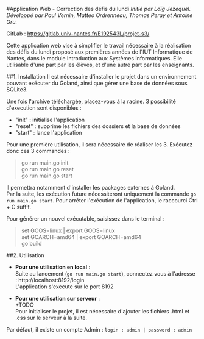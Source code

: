 #Application Web - Correction des défis du lundi
_Initié par Loïg Jezequel._ \
_Développé par Paul Vernin, Matteo Ordrenneau, Thomas Peray et Antoine Gru._

GitLab : https://gitlab.univ-nantes.fr/E192543L/projet-s3/

Cette application web vise à simplifier le travail nécessaire à la réalisation des défis du lundi proposé aux premières années de l'IUT Informatique de Nantes, dans le module Introduction aux Systèmes Informatiques.
Elle utilisable d'une part par les élèves, et d'une autre part par les enseignants.

##1. Installation
Il est nécessaire d'installer le projet dans un environnement pouvant exécuter du Goland, ainsi que gérer une base de données sous SQLite3.

Une fois l'archive téléchargée, placez-vous à la racine.
3 possibilité d'execution sont disponibles :
 - "init" : initialise l'application
 - "reset" : supprime les fichiers des dossiers et la base de données
 - "start" : lance l'application


Pour une première utilisation, il sera nécessaire de réaliser les 3. Exécutez donc ces 3 commandes :
> go run main.go init \
> go run main.go reset \
> go run main.go start

Il permettra notamment d'installer les packages externes à Goland. \
Par la suite, les exécution future nécessiteront uniquement la commande `go run main.go start`.
Pour arrêter l'exécution de l'application, le raccourci Ctrl + C suffit.

Pour générer un nouvel exécutable, saisissez dans le terminal :
> set GOOS=linux | export GOOS=linux \
> set GOARCH=amd64 | export GOARCH=amd64 \
> go build

##2. Utilisation
- **Pour une utilisation en local** : \
Suite au lancement (`go run main.go start`), connectez vous à l'adresse : http://localhost:8192/login \
L'application s'execute sur le port 8192


- **Pour une utilisation sur serveur** : \
  +TODO \
  Pour initialiser le projet, il est nécessaire d'ajouter les fichiers .html et .css
  sur le serveur à la suite.


Par défaut, il existe un compte Admin : `login : admin | password : admin`




